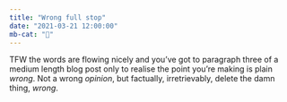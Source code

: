 ```yaml
---
title: "Wrong full stop"
date: "2021-03-21 12:00:00"
mb-cat: "📝"
---
```



TFW the words are flowing nicely and you’ve got to paragraph three of a medium length blog post only to realise the point you’re making is plain _wrong_. Not a wrong _opinion_, but factually, irretrievably, delete the damn thing, _wrong_.
